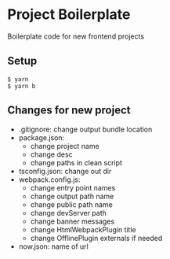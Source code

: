 # Project Boilerplate

Boilerplate code for new frontend projects

## Setup

```
$ yarn
$ yarn b
```

## Changes for new project
- .gitignore: change output bundle location
- package.json:
    - change project name
    - change desc
    - change paths in clean script
- tsconfig.json: change out dir
- webpack.config.js:
    - change entry point names
    - change output path name
    - change public path name
    - change devServer path
    - change banner messages
    - change HtmlWebpackPlugin title
    - change OfflinePlugin externals if needed
- now.json: name of url
